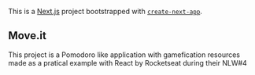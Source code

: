 This is a [Next.js](https://nextjs.org/) project bootstrapped with [`create-next-app`](https://github.com/vercel/next.js/tree/canary/packages/create-next-app).

## Move.it

This project is a Pomodoro like application with gamefication resources made as a pratical example with React by Rocketseat during their NLW#4